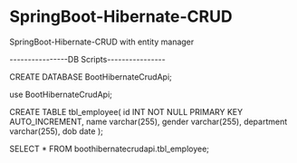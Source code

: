 # SpringBoot-Hibernate-CRUD
SpringBoot-Hibernate-CRUD with entity manager 

----------------DB Scripts----------------

CREATE DATABASE BootHibernateCrudApi;

use BootHibernateCrudApi;

CREATE TABLE tbl_employee(
 id INT NOT NULL PRIMARY KEY AUTO_INCREMENT,
 name varchar(255),
 gender varchar(255),
 department varchar(255),
 dob date
);

SELECT * FROM boothibernatecrudapi.tbl_employee;

